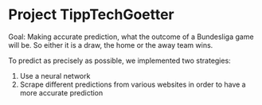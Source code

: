 # Project TippTechGoetter

Goal: Making accurate prediction, what the outcome of a Bundesliga game will be. So either it is a draw, the home or the away team wins. 

To predict as precisely as possible, we implemented two strategies:
1. Use a neural network 
2. Scrape different predictions from various websites in order to have a more accurate prediction
